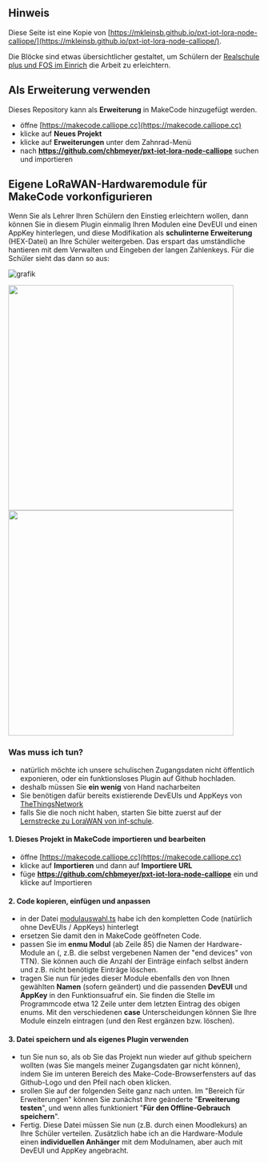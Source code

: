## Hinweis
Diese Seite ist eine Kopie von [https://mkleinsb.github.io/pxt-iot-lora-node-calliope/](https://mkleinsb.github.io/pxt-iot-lora-node-calliope/).

Die Blöcke sind etwas übersichtlicher gestaltet, um Schülern der [Realschule plus und FOS im Einrich](https://rs-einrich.de) die Arbeit zu erleichtern.

## Als Erweiterung verwenden
Dieses Repository kann als **Erweiterung** in MakeCode hinzugefügt werden.

* öffne [https://makecode.calliope.cc](https://makecode.calliope.cc)
* klicke auf **Neues Projekt**
* klicke auf **Erweiterungen** unter dem Zahnrad-Menü
* nach **https://github.com/chbmeyer/pxt-iot-lora-node-calliope** suchen und importieren

## Eigene LoRaWAN-Hardwaremodule für MakeCode vorkonfigurieren
Wenn Sie als Lehrer Ihren Schülern den Einstieg erleichtern wollen, dann können Sie in diesem Plugin einmalig Ihren Modulen eine DevEUI und einen AppKey hinterlegen, und diese Modifikation als **schulinterne Erweiterung** (HEX-Datei) an Ihre Schüler weitergeben. Das erspart das umständliche hantieren mit dem Verwalten und Eingeben der langen Zahlenkeys.
Für die Schüler sieht das dann so aus:

![grafik](https://github.com/user-attachments/assets/5b49d557-e684-4e1d-8849-8395314480eb)

<img src="https://github.com/user-attachments/assets/bc0ecb29-0420-4e97-8203-ec962032572a" width="450" />
<img src="https://github.com/user-attachments/assets/96ad02a0-c114-4c09-8d19-4ab954eaa108" width="450" />

### Was muss ich tun?
* natürlich möchte ich unsere schulischen Zugangsdaten nicht öffentlich exponieren, oder ein funktionsloses Plugin auf Github hochladen.
* deshalb müssen Sie **ein wenig** von Hand nacharbeiten
* Sie benötigen dafür bereits existierende DevEUIs und AppKeys von [TheThingsNetwork](https://eu1.cloud.thethings.network/console)
* falls Sie die noch nicht haben, starten Sie bitte zuerst auf der [Lernstrecke zu LoraWAN von inf-schule](https://dev.inf-schule.de/informatiksysteme/calliope/IoT/lorawan/lernstrecke).

#### 1. Dieses Projekt in MakeCode importieren und bearbeiten
* öffne [https://makecode.calliope.cc](https://makecode.calliope.cc)
* klicke auf **Importieren** und dann auf **Importiere URL**
* füge **https://github.com/chbmeyer/pxt-iot-lora-node-calliope** ein und klicke auf Importieren

#### 2. Code kopieren, einfügen und anpassen
* in der Datei [modulauswahl.ts](https://github.com/chbmeyer/pxt-iot-lora-node-calliope/blob/master/modulauswahl.ts) habe ich den kompletten Code (natürlich ohne DevEUIs / AppKeys) hinterlegt
* ersetzen Sie damit den in MakeCode geöffneten Code.
* passen Sie im **enmu Modul** (ab Zeile 85) die Namen der Hardware-Module an (, z.B. die selbst vergebenen Namen der "end devices" von TTN). Sie können auch die Anzahl der Einträge einfach selbst ändern und z.B. nicht benötigte Einträge löschen.
* tragen Sie nun für jedes dieser Module ebenfalls den von Ihnen gewählten **Namen** (sofern geändert) und die passenden **DevEUI** und **AppKey** in den Funktionsuafruf ein. Sie finden die Stelle im Programmcode etwa 12 Zeile unter dem letzten Eintrag des obigen enums. Mit den verschiedenen **case** Unterscheidungen können Sie Ihre Module einzeln eintragen (und den Rest ergänzen bzw. löschen).

#### 3. Datei speichern und als eigenes Plugin verwenden
* tun Sie nun so, als ob Sie das Projekt nun wieder auf github speichern wollten (was Sie mangels meiner Zugangsdaten gar nicht können), indem Sie im unteren Bereich des Make-Code-Browserfensters auf das Github-Logo und den Pfeil nach oben klicken.
* srollen Sie auf der folgenden Seite ganz nach unten. Im "Bereich für Erweiterungen" können Sie zunächst Ihre geänderte "**Erweiterung testen**", und wenn alles funktioniert "**Für den Offline-Gebrauch speichern**".
* Fertig. Diese Datei müssen Sie nun (z.B. durch einen Moodlekurs) an Ihre Schüler verteilen. Zusätzlich habe ich an die Hardware-Module einen **individuellen Anhänger** mit dem Modulnamen, aber auch mit DevEUI und AppKey angebracht.
